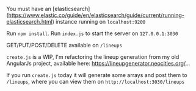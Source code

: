 You must have an [elasticsearch] (https://www.elastic.co/guide/en/elasticsearch/guide/current/running-elasticsearch.html) instance running on `localhost:9200`

Run `npm install`.
Run `index.js` to start the server on `127.0.0.1:3030`

GET/PUT/POST/DELETE available on `/lineups`

`create.js` is a WIP, I'm refactoring the lineup generation from my old AngularJs project, available here: https://lineupgenerator.neocities.org/...

If you run `create.js` today it will generate some arrays and post them to `/lineups`, where you can view them on `http://localhost:3030/lineups`